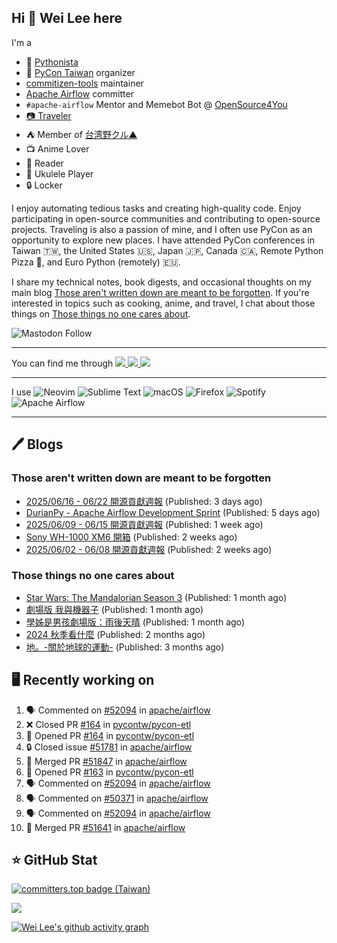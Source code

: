 ## Hi 👋 Wei Lee here

I'm a

* 🐍 [Pythonista](https://pycon-note.wei-lee.me/)
* 🐍 [PyCon Taiwan](https://tw.pycon.org/) organizer
* [commitizen-tools](https://github.com/commitizen-tools) maintainer
* [Apache Airflow](https://github.com/apache/airflow/) committer
* `#apache-airflow` Mentor and Memebot Bot @ [OpenSource4You](https://github.com/opensource4you/)
* [📷 Traveler](https://travlog.wei-lee.me/)
* ⛺ Member of [台湾野クル▲](https://twitter.com/Taiwannokuru)
* 📺 Anime Lover
* 📖 Reader
* 🎵 Ukulele Player
* 🔒 Locker

I enjoy automating tedious tasks and creating high-quality code. Enjoy participating in open-source communities and contributing to open-source projects. Traveling is also a passion of mine, and I often use PyCon as an opportunity to explore new places. I have attended PyCon conferences in Taiwan 🇹🇼, the United States 🇺🇸, Japan 🇯🇵, Canada 🇨🇦, Remote Python Pizza 🍕, and Euro Python (remotely) 🇪🇺.

I share my technical notes, book digests, and occasional thoughts on my main blog [Those aren't written down are meant to be forgotten](https://blog.wei-lee.me/). If you're interested in topics such as cooking, anime, and travel, I chat about those things on [Those things no one cares about](https://travlog.wei-lee.me/).

![Mastodon Follow](https://img.shields.io/mastodon/follow/109323826846876448)

---

<p align="left">
You can find me through
  <a href="https://in.linkedin.com/in/clleew" target="blank">
    <img src="https://img.shields.io/badge/LinkedIn-0077B5?style=for-the-badge&logo=linkedin&logoColor=white" />
  </a>
  <a href="https://twitter.com/clleew" target="blank">
    <img src="https://img.shields.io/badge/Twitter-1DA1F2?style=for-the-badge&logo=twitter&logoColor=white" />
  </a>
  <a href="https://github.com/Lee-W/" target="blank">
    <img src="https://img.shields.io/badge/GitHub-100000?style=for-the-badge&logo=github&logoColor=white" />
  </a>
</p>

---

I use ![Neovim](https://img.shields.io/badge/NeoVim-%2357A143.svg?&style=for-the-badge&logo=neovim&logoColor=white) ![Sublime Text](https://img.shields.io/badge/sublime_text-%23575757.svg?style=for-the-badge&logo=sublime-text&logoColor=important) ![macOS](https://img.shields.io/badge/mac%20os-000000?style=for-the-badge&logo=macos&logoColor=F0F0F0) ![Firefox](https://img.shields.io/badge/Firefox-FF7139?style=for-the-badge&logo=Firefox-Browser&logoColor=white) ![Spotify](https://img.shields.io/badge/Spotify-1ED760?style=for-the-badge&logo=spotify&logoColor=white) ![Apache Airflow](https://img.shields.io/badge/Apache%20Airflow-017CEE?style=for-the-badge&logo=Apache%20Airflow&logoColor=white)

---


## 🖊️ Blogs

### Those aren't written down are meant to be forgotten

* [2025/06/16 - 06/22 開源貢獻週報](https://blog.wei-lee.me/posts/tech/2025/06/2025-06-16-06-2s-open-source-report) (Published: 3 days ago)
* [DurianPy - Apache Airflow Development Sprint](https://blog.wei-lee.me/posts/tech/2025/06/durianpy-apache-airflow-development-sprint) (Published: 5 days ago)
* [2025/06/09 - 06/15 開源貢獻週報](https://blog.wei-lee.me/posts/tech/2025/06/2025-06-09-06-15-open-source-report) (Published: 1 week ago)
* [Sony WH-1000 XM6 開箱](https://blog.wei-lee.me/posts/gossiping/2025/06/sony-wh-1000-xm6-unboxing) (Published: 2 weeks ago)
* [2025/06/02 - 06/08 開源貢獻週報](https://blog.wei-lee.me/posts/tech/2025/06/2025-06-02-06-08-open-source-report) (Published: 2 weeks ago)

### Those things no one cares about
 
 * [Star Wars: The Mandalorian Season 3](https://travlog.wei-lee.me/posts/review/2025/05/star-wars-the-mandalorian-season-3) (Published: 1 month ago)
 * [劇場版 我與機器子](https://travlog.wei-lee.me/posts/review/2025/05/Boku-to-Roboko-Movie) (Published: 1 month ago)
 * [學姊是男孩劇場版：雨後天晴](https://travlog.wei-lee.me/posts/review/2025/05/senpai-wa-odokonoko-movie) (Published: 1 month ago)
 * [2024 秋季看什麼](https://travlog.wei-lee.me/posts/review/2025/04/what-i-watched-in-2024-fall) (Published: 2 months ago)
 * [地。-關於地球的運動-](https://travlog.wei-lee.me/posts/review/2025/03/chi-on-the-movements-of-the-earth) (Published: 3 months ago)

## 🖥️ Recently working on

1. 🗣 Commented on [#52094](https://github.com/apache/airflow/issues/52094#issuecomment-3006737822) in [apache/airflow](https://github.com/apache/airflow)
2. ❌ Closed PR [#164](https://github.com/pycontw/pycon-etl/pull/164) in [pycontw/pycon-etl](https://github.com/pycontw/pycon-etl)
3. 💪 Opened PR [#164](https://github.com/pycontw/pycon-etl/pull/164) in [pycontw/pycon-etl](https://github.com/pycontw/pycon-etl)
4. 🔒 Closed issue [#51781](https://github.com/apache/airflow/issues/51781) in [apache/airflow](https://github.com/apache/airflow)
5. 🎉 Merged PR [#51847](https://github.com/apache/airflow/pull/51847) in [apache/airflow](https://github.com/apache/airflow)
6. 💪 Opened PR [#163](https://github.com/pycontw/pycon-etl/pull/163) in [pycontw/pycon-etl](https://github.com/pycontw/pycon-etl)
7. 🗣 Commented on [#52094](https://github.com/apache/airflow/issues/52094#issuecomment-2999378229) in [apache/airflow](https://github.com/apache/airflow)
8. 🗣 Commented on [#50371](https://github.com/apache/airflow/pull/50371#issuecomment-2999127182) in [apache/airflow](https://github.com/apache/airflow)
9. 🗣 Commented on [#52094](https://github.com/apache/airflow/issues/52094#issuecomment-2998572635) in [apache/airflow](https://github.com/apache/airflow)
10. 🎉 Merged PR [#51641](https://github.com/apache/airflow/pull/51641) in [apache/airflow](https://github.com/apache/airflow)


## ⭐ GitHub Stat

[![committers.top badge (Taiwan)](https://user-badge.committers.top/taiwan_public/Lee-W.svg)](https://user-badge.committers.top/taiwan_public/Lee-W)

[![](https://github-readme-stats.vercel.app/api?username=Lee-W&show_icons=true&hide_title=true&cache_seconds=86400)](https://github.com/anuraghazra/github-readme-stats)

[![Wei Lee's github activity graph](https://github-readme-activity-graph.vercel.app/graph?username=Lee-W&theme=dracula)](https://github.com/ashutosh00710/github-readme-activity-graph)
